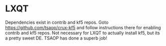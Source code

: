 # LXQT
Dependencies exist in contrib and kf5 repos.
Goto https://github.com/tsaop/crux-kf5 and follow instructions there for enabling contrib and kf5 repos.
Not necessary for LXQT to actually install kf5, but its a pretty sweet DE. TSAOP has done a superb job!
